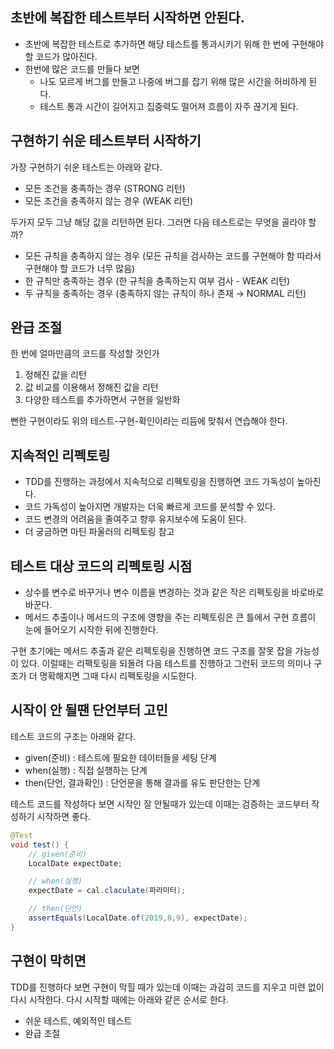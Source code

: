 ## 초반에 복잡한 테스트부터 시작하면 안된다.

- 초반에 복잡한 테스트로 추가하면 해당 테스트를 통과시키기 위해 한 번에 구현해야 할 코드가 많아진다.
- 한번에 많은 코드를 만들다 보면
    - 나도 모르게 버그를 만들고 나중에 버그를 잡기 위해 많은 시간을 허비하게 된다.
    - 테스트 통과 시간이 길어지고 집중력도 떨어져 흐름이 자주 끊기게 된다.

## 구현하기 쉬운 테스트부터 시작하기

가장 구현하기 쉬운 테스트는 아래와 같다.

- 모든 조건을 충족하는 경우 (STRONG 리턴)
- 모든 조건을 충족하지 않는 경우 (WEAK 리턴)

두가지 모두 그냥 해당 값을 리턴하면 된다. 그러면 다음 테스트로는 무엇을 골라야 할까?

- 모든 규칙을 충족하지 않는 경우 (모든 규칙을 검사하는 코드를 구현해야 함 따라서 구현해야 할 코드가 너무 많음)
- 한 규칙만 충족하는 경우 (한 규칙을 충족하는지 여부 검사 - WEAK 리턴)
- 두 규칙을 충족하는 경우 (충족하지 않는 규칙이 하나 존재 → NORMAL 리턴)

## 완급 조절

한 번에 얼마만큼의 코드를 작성할 것인가

1. 정해진 값을 리턴
2. 값 비교를 이용해서 정해진 값을 리턴
3. 다양한 테스트를 추가하면서 구현을 일반화

뻔한 구현이라도 위의 테스트-구현-확인이라는 리듬에 맞춰서 연습해야 한다.

## 지속적인 리펙토링

- TDD를 진행하는 과정에서 지속적으로 리펙토링을 진행하면 코드 가독성이 높아진다.
- 코드 가독성이 높아지면 개발자는 더욱 빠르게 코드를 분석할 수 있다.
- 코드 변경의 어려움을 줄여주고 향후 유지보수에 도움이 된다.
- 더 궁금하면 마틴 파울러의 리펙토링 참고

## 테스트 대상 코드의 리펙토링 시점

- 상수를 변수로 바꾸거나 변수 이름을 변경하는 것과 같은 작은 리펙토링을 바로바로 바꾼다.
- 메서드 추출이나 메서드의 구조에 영향을 주는 리펙토링은 큰 틀에서 구현 흐름이 눈에 들어오기 시작한 뒤에 진행한다.

구현 초기에는 메서드 추출과 같은 리펙토링을 진행하면 코드 구조를 잘못 잡을 가능성이 있다. 이럴때는 리팩토링을 되돌려 다음 테스트를 진행하고 그런뒤 코드의 의미나 구조가 더 명확해지면 그때 다시 리펙토링을 시도한다.

## 시작이 안 될땐 단언부터 고민

테스트 코드의 구조는 아래와 같다.

- given(준비) : 테스트에 필요한 데이터들을 세팅 단계
- when(실행) : 직접 실행하는 단계
- then(단언, 결과확인) : 단언문을 통해 결과를 유도 판단한는 단계

테스트 코드를 작성하다 보면 시작인 잘 안될때가 있는데 이때는 검증하는 코드부터 작성하기 시작하면 좋다.

```java
@Test
void test() {
	// given(준비)
	LocalDate expectDate;

	// when(실행)
	expectDate = cal.claculate(파라미터);

	// then(단언)
	assertEquals(LocalDate.of(2019,8,9), expectDate);
}
```

## 구현이 막히면

TDD를 진행하다 보면 구현이 막힐 때가 있는데 이때는 과감히 코드를 지우고 미련 없이 다시 시작한다. 다시 시작할 때에는 아래와 같은 순서로 한다.

- 쉬운 테스트, 예외적인 테스트
- 완급 조절